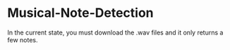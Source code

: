 # Musical-Note-Detection
In the current state, you must download the .wav files and it only returns a few notes. 
